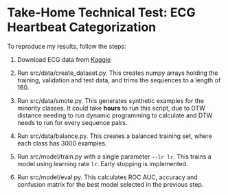 # Take-Home Technical Test: ECG Heartbeat Categorization

To reproduce my results, follow the steps:

1. Download ECG data from [Kaggle](https://www.kaggle.com/datasets/shayanfazeli/heartbeat)

2. Run src/data/create\_dataset.py. This creates numpy arrays holding the training, validation and test data, and trims the sequences to a length of 160.

3. Run src/data/smote.py. This generates synthetic examples for the minority classes. It could take **hours** to run this script, due to DTW distance needing to run dynamic
programming to calculate and DTW needs to run for every sequence pairs.

4. Run src/data/balance.py. This creates a balanced training set, where each class has 3000 examples.

5. Run src/model/train.py with a single parameter `--lr lr`. This trains a model using learning rate `lr`. Early stopping is implemented.

6. Run src/model/eval.py. This calculates ROC AUC, accuracy and confusion matrix for the best model selected in the previous step.
